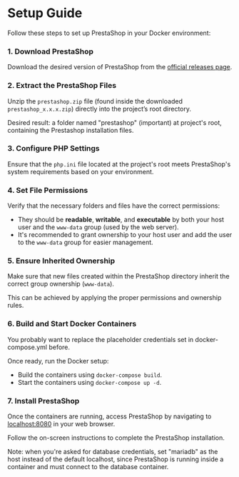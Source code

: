 # Setup Guide

Follow these steps to set up PrestaShop in your Docker environment:


### 1. Download PrestaShop
Download the desired version of PrestaShop from the [official releases page](https://github.com/PrestaShop/PrestaShop/releases).


### 2. Extract the PrestaShop Files
Unzip the `prestashop.zip` file (found inside the downloaded `prestashop_x.x.x.zip`) directly into the project’s root directory.

Desired result: a folder named "prestashop" (important) at project's root, containing the Prestashop installation files.


### 3. Configure PHP Settings
Ensure that the `php.ini` file located at the project's root meets PrestaShop's system requirements based on your environment.


### 4. Set File Permissions
Verify that the necessary folders and files have the correct permissions:
- They should be **readable**, **writable**, and **executable** by both your host user and the `www-data` group (used by the web server).
- It's recommended to grant ownership to your host user and add the user to the `www-data` group for easier management.


### 5. Ensure Inherited Ownership
Make sure that new files created within the PrestaShop directory inherit the correct group ownership (`www-data`).

This can be achieved by applying the proper permissions and ownership rules.


### 6. Build and Start Docker Containers
You probably want to replace the placeholder credentials set in docker-compose.yml before.

Once ready, run the Docker setup:
- Build the containers using `docker-compose build`.
- Start the containers using `docker-compose up -d`.


### 7. Install PrestaShop
Once the containers are running, access PrestaShop by navigating to [localhost:8080](http://localhost:8080) in your web browser.

Follow the on-screen instructions to complete the PrestaShop installation.

Note: when you're asked for database credentials, set "mariadb" as the host instead of the default localhost, since PrestaShop is running inside a container and must connect to the database container.
